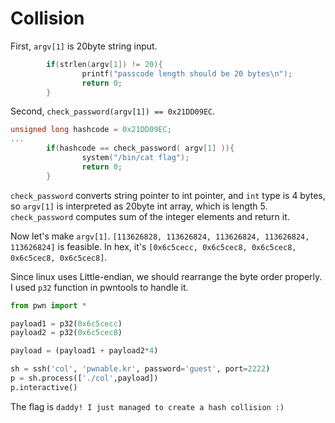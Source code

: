 # Collision
First, `argv[1]` is 20byte string input.
```c
        if(strlen(argv[1]) != 20){
                printf("passcode length should be 20 bytes\n");
                return 0;
        }
```
Second, `check_password(argv[1]) == 0x21DD09EC`.
```c
unsigned long hashcode = 0x21DD09EC;
...
        if(hashcode == check_password( argv[1] )){
                system("/bin/cat flag");
                return 0;
        }
```

`check_password` converts string pointer to int pointer, and `int` type is 4 bytes, so `argv[1]` is interpreted as 20byte int array, which is length 5. `check_password` computes sum of the integer elements and return it.

Now let's make `argv[1]`. `[113626828, 113626824, 113626824, 113626824, 113626824]` is feasible. In hex, it's `[0x6c5cecc, 0x6c5cec8, 0x6c5cec8, 0x6c5cec8, 0x6c5cec8]`.

Since linux uses Little-endian, we should rearrange the byte order properly. I used `p32` function in pwntools to handle it.

```python
from pwn import *

payload1 = p32(0x6c5cecc)
payload2 = p32(0x6c5cec8)

payload = (payload1 + payload2*4)

sh = ssh('col', 'pwnable.kr', password='guest', port=2222)
p = sh.process(['./col',payload])
p.interactive()
```

The flag is `daddy! I just managed to create a hash collision :)`
